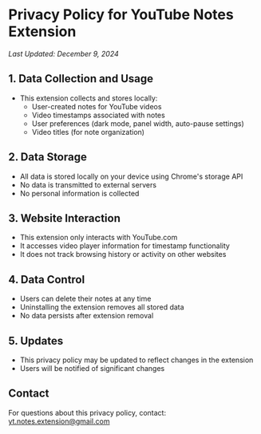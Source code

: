 # Privacy Policy for YouTube Notes Extension

*Last Updated: December 9, 2024*

## 1. Data Collection and Usage
- This extension collects and stores locally:
  - User-created notes for YouTube videos
  - Video timestamps associated with notes
  - User preferences (dark mode, panel width, auto-pause settings)
  - Video titles (for note organization)

## 2. Data Storage
- All data is stored locally on your device using Chrome's storage API
- No data is transmitted to external servers
- No personal information is collected

## 3. Website Interaction
- This extension only interacts with YouTube.com
- It accesses video player information for timestamp functionality
- It does not track browsing history or activity on other websites

## 4. Data Control
- Users can delete their notes at any time
- Uninstalling the extension removes all stored data
- No data persists after extension removal

## 5. Updates
- This privacy policy may be updated to reflect changes in the extension
- Users will be notified of significant changes

## Contact
For questions about this privacy policy, contact: yt.notes.extension@gmail.com
